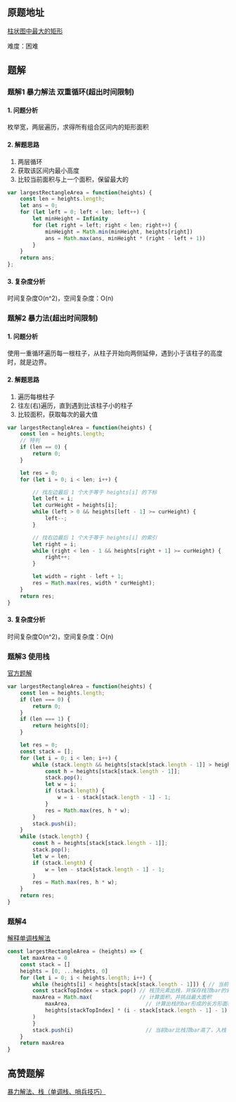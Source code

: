 ## 原题地址
[柱状图中最大的矩形](https://leetcode-cn.com/problems/largest-rectangle-in-histogram/)

难度：困难
## 题解
### 题解1 暴力解法 双重循环(超出时间限制)
#### 1. 问题分析
枚举宽，两层遍历，求得所有组合区间内的矩形面积
#### 2. 解题思路
1. 两层循环
2. 获取该区间内最小高度
3. 比较当前面积与上一个面积，保留最大的
```js
var largestRectangleArea = function(heights) {
    const len = heights.length;
    let ans = 0;
    for (let left = 0; left < len; left++) {
        let minHeight = Infinity
        for (let right = left; right < len; right++) {
            minHeight = Math.min(minHeight, heights[right])
            ans = Math.max(ans, minHeight * (right - left + 1))
        }
    }
    return ans;
};
```
#### 3. 复杂度分析
时间复杂度O(n^2)，空间复杂度：O(n)
### 题解2 暴力法(超出时间限制)
#### 1. 问题分析
使用一重循环遍历每一根柱子，从柱子开始向两侧延伸，遇到小于该柱子的高度时，就是边界。

#### 2. 解题思路
1. 遍历每根柱子
2. 往左(右)遍历，直到遇到比该柱子小的柱子
3. 比较面积，获取每次的最大值
```js
var largestRectangleArea = function(heights) {
    const len = heights.length;
    // 特判
    if (len == 0) {
        return 0;
    }

    let res = 0;
    for (let i = 0; i < len; i++) {

        // 找左边最后 1 个大于等于 heights[i] 的下标
        let left = i;
        let curHeight = heights[i];
        while (left > 0 && heights[left - 1] >= curHeight) {
            left--;
        }

        // 找右边最后 1 个大于等于 heights[i] 的索引
        let right = i;
        while (right < len - 1 && heights[right + 1] >= curHeight) {
            right++;
        }

        let width = right - left + 1;
        res = Math.max(res, width * curHeight);
    }
    return res;
}
```
#### 3. 复杂度分析
时间复杂度O(n^2)，空间复杂度：O(n)

###  题解3 使用栈
[官方题解](https://leetcode-cn.com/problems/largest-rectangle-in-histogram/solution/zhu-zhuang-tu-zhong-zui-da-de-ju-xing-by-leetcode-/)  
```js
var largestRectangleArea = function(heights) {
    const len = heights.length;
    if (len === 0) {
        return 0;
    }
    if (len === 1) {
        return heights[0];
    }

    let res = 0;
    const stack = [];
    for (let i = 0; i < len; i++) {
        while (stack.length && heights[stack[stack.length - 1]] > heights[i]) {
            const h = heights[stack[stack.length - 1]];
            stack.pop();
            let w = i;
            if (stack.length) {
                w = i - stack[stack.length - 1] - 1;
            }
            res = Math.max(res, h * w);
        }
        stack.push(i);
    }
    while (stack.length) {
        const h = heights[stack[stack.length - 1]];
        stack.pop();
        let w = len;
        if (stack.length) {
            w = len - stack[stack.length - 1] - 1;
        }
        res = Math.max(res, h * w);
    }
    return res;
}
```
### 题解4
[解释单调栈解法](https://leetcode-cn.com/problems/largest-rectangle-in-histogram/solution/wo-yong-qiao-miao-de-bi-yu-jiang-dan-diao-zhan-jie/)
```js
const largestRectangleArea = (heights) => {
    let maxArea = 0
    const stack = []
    heights = [0, ...heights, 0]         
    for (let i = 0; i < heights.length; i++) { 
        while (heights[i] < heights[stack[stack.length - 1]]) { // 当前bar比栈顶bar矮
        const stackTopIndex = stack.pop() // 栈顶元素出栈，并保存栈顶bar的索引
        maxArea = Math.max(               // 计算面积，并挑战最大面积
            maxArea,                        // 计算出栈的bar形成的长方形面积
            heights[stackTopIndex] * (i - stack[stack.length - 1] - 1)
        )
        }
        stack.push(i)                       // 当前bar比栈顶bar高了，入栈
    }
    return maxArea
}
```


## 高赞题解
[暴力解法、栈（单调栈、哨兵技巧）](https://leetcode-cn.com/problems/largest-rectangle-in-histogram/solution/bao-li-jie-fa-zhan-by-liweiwei1419/)